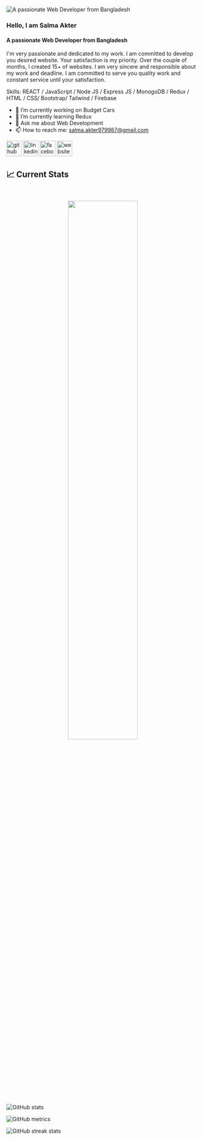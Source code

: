 ![A passionate Web Developer from Bangladesh](https://media-exp1.licdn.com/dms/image/D5616AQEcxppKq_N7Og/profile-displaybackgroundimage-shrink_350_1400/0/1670126626731?e=1675900800&v=beta&t=7NbJOpNG2SEXzVykdLgAos2qOq-OrJKd3981s3B9ZaQ)
### Hello, I am Salma Akter
#### A passionate Web Developer from Bangladesh
I'm very passionate and dedicated to my work. I am committed to develop you desired website. Your satisfaction is my priority. Over the couple of months, I created 15+ of websites. I am very sincere and responsible about my work and deadline. I am committed to serve you quality work and constant service until your satisfaction.

Skills: REACT / JavaScript / Node JS /  Express JS / MonogoDB / Redux / HTML / CSS/ Bootstrap/ Tailwind / Firebase

- 🔭 I’m currently working on Budget Cars  
- 🌱 I’m currently learning Redux 
- 💬 Ask me about Web Development 
- 📫 How to reach me: salma.akter979987@gmail.com 


[<img src='https://cdn.jsdelivr.net/npm/simple-icons@3.0.1/icons/github.svg' alt='github' height='40'>](https://github.com/salmalisa)  [<img src='https://cdn.jsdelivr.net/npm/simple-icons@3.0.1/icons/linkedin.svg' alt='linkedin' height='40'>](https://www.linkedin.com/in/salmaakter979987/)  [<img src='https://cdn.jsdelivr.net/npm/simple-icons@3.0.1/icons/facebook.svg' alt='facebook' height='40'>](https://www.facebook.com/salma.lisa.14)  [<img src='https://cdn.jsdelivr.net/npm/simple-icons@3.0.1/icons/icloud.svg' alt='website' height='40'>](https://salmaakter.netlify.app/)  

## :chart_with_upwards_trend: Current Stats

<br />
<p align="center">
  <img width="60%" src="https://github-readme-streak-stats.herokuapp.com/?user=mir-hussain&background=0D1117&sideNums=FFFFFF&sideLabels=9A9A9A&currStreakNum=FB8C00&dates=6E6E6E" />
</p>

![GitHub stats](https://github-readme-stats.vercel.app/api?username=salmalisa&show_icons=true&count_private=true)  

![GitHub metrics](https://metrics.lecoq.io/salmalisa)  

![GitHub streak stats](https://streak-stats.demolab.com/?user=salmalisa)  

